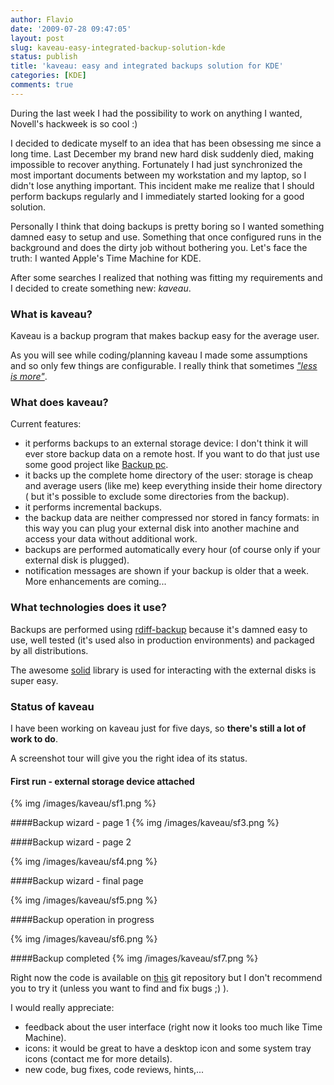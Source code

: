 ```yaml
---
author: Flavio
date: '2009-07-28 09:47:05'
layout: post
slug: kaveau-easy-integrated-backup-solution-kde
status: publish
title: 'kaveau: easy and integrated backups solution for KDE'
categories: [KDE]
comments: true
---
```


During the last week I had the possibility to work on anything I wanted,
Novell's hackweek is so cool :)

I decided to dedicate myself to an idea that has been obsessing me since a
long time. Last December my brand new hard disk suddenly died, making
impossible to recover anything. Fortunately I had just synchronized the most
important documents between my workstation and my laptop, so I didn't lose
anything important. This incident make me realize that I should perform
backups regularly and I immediately started looking for a good solution.

Personally I think that doing backups is pretty boring so I wanted something
damned easy to setup and use. Something that once configured runs in the
background and does the dirty job without bothering you. Let's face the truth:
I wanted Apple's Time Machine for KDE.

After some searches I realized that nothing was fitting my requirements and I
decided to create something new: _kaveau_.

### What is kaveau?

Kaveau is a backup program that makes backup easy for the average user.

As you will see while coding/planning kaveau I made some assumptions and so
only few things are configurable. I really think that sometimes [_"less is
more"_](http://en.wikipedia.org/wiki/Minimalism).

### What does kaveau?

Current features:

  * it performs backups to an external storage device: I don't think it will ever store backup data on a remote host. If you want to do that just use some good project like [Backup pc](http://backuppc.sourceforge.net/).
  * it backs up the complete home directory of the user: storage is cheap and average users (like me) keep everything inside their home directory ( but it's possible to exclude some directories from the backup).
  * it performs incremental backups.
  * the backup data are neither compressed nor stored in fancy formats: in this way you can plug your external disk into another machine and access your data without additional work.
  * backups are performed automatically every hour (of course only if your external disk is plugged).
  * notification messages are shown if your backup is older that a week.
More enhancements are coming...

### What technologies does it use?

Backups are performed using [rdiff-backup](http://rdiff-backup.nongnu.org/)
because it's damned easy to use, well tested (it's used also in production
environments) and packaged by all distributions.

The awesome [solid](http://solid.kde.org/) library is used for interacting
with the external disks is super easy.

### Status of kaveau

I have been working on kaveau just for five days, so **there's still a lot of
work to do**.

A screenshot tour will give you the right idea of its status.

#### First run - external storage device attached
{% img /images/kaveau/sf1.png %}

####Backup wizard - page 1
{% img /images/kaveau/sf3.png %}

####Backup wizard - page 2

{% img /images/kaveau/sf4.png %}

####Backup wizard - final page

{% img /images/kaveau/sf5.png %}

####Backup operation in progress 

{% img /images/kaveau/sf6.png %}

####Backup completed 
{% img /images/kaveau/sf7.png %}

Right now the code is available on
[this](http://github.com/flavio/kaveau/tree/master) git repository but I don't
recommend you to try it (unless you want to find and fix bugs ;) ).

I would really appreciate:

  * feedback about the user interface (right now it looks too much like Time Machine).
  * icons: it would be great to have a desktop icon and some system tray icons (contact me for more details).
  * new code, bug fixes, code reviews, hints,...

